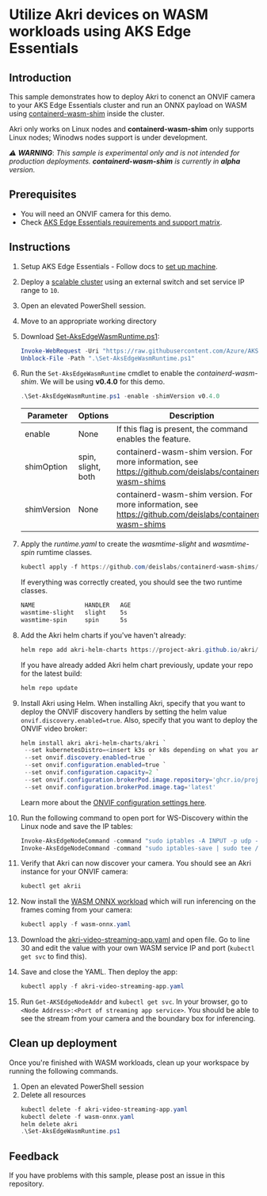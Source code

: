 # Utilize Akri devices on WASM workloads using AKS Edge Essentials

## Introduction

This sample demonstrates how to deploy Akri to conenct an ONVIF camera to your AKS Edge Essentials cluster and run an ONNX payload on WASM using [containerd-wasm-shim](https://github.com/deislabs/containerd-wasm-shims) inside the cluster.

Akri only works on Linux nodes and **containerd-wasm-shim** only supports Linux nodes; Winodws nodes support is under development.

 _:warning: **WARNING**_: _This sample is experimental only and is not intended for production deployments. **containerd-wasm-shim** is currently in **alpha** version._

## Prerequisites

- You will need an ONVIF camera for this demo.
- Check [AKS Edge Essentials requirements and support matrix](https://learn.microsoft.com/azure/aks/hybrid/aks-edge-system-requirements).



## Instructions

1. Setup AKS Edge Essentials - Follow docs to [set up machine](https://aka.ms/aks-edge/quickstart).
2. Deploy a [scalable cluster](https://learn.microsoft.com/azure/aks/hybrid/aks-edge-howto-multi-node-deployment) using an external switch and set service IP range to `10`.
3. Open an elevated PowerShell session.
4. Move to an appropriate working directory
5. Download [Set-AksEdgeWasmRuntime.ps1](./Set-AksEdgeWasmRuntime.ps1):
    ```powershell
    Invoke-WebRequest -Uri "https://raw.githubusercontent.com/Azure/AKS-Edge/preview/samples/wasm/Set-AksEdgeWasmRuntime.ps1" -OutFile ".\Set-AksEdgeWasmRuntimes.ps1"
    Unblock-File -Path ".\Set-AksEdgeWasmRuntime.ps1"
    ```
6. Run the `Set-AksEdgeWasmRuntime` cmdlet to enable the *containerd-wasm-shim*. We will be using **v0.4.0** for this demo.

    ```powershell
    .\Set-AksEdgeWasmRuntime.ps1 -enable -shimVersion v0.4.0
    ```

   | Parameter | Options | Description | 
   | --------- | ------- | ----------- |
   | enable | None | If this flag is present, the command enables the feature.|
   | shimOption | spin, slight, both | containerd-wasm-shim version. For more information, see https://github.com/deislabs/containerd-wasm-shims |
   | shimVersion | None | containerd-wasm-shim version. For more information, see https://github.com/deislabs/containerd-wasm-shims |
    

7. Apply the *runtime.yaml* to create the *wasmtime-slight* and *wasmtime-spin* rumtime classes.

    ```powershell
    kubectl apply -f https://github.com/deislabs/containerd-wasm-shims/releases/download/v0.4.0/runtime.yaml
    ```
    
    If everything was correctly created, you should see the two runtime classes.

    ```bash
    NAME              HANDLER   AGE
    wasmtime-slight   slight    5s
    wasmtime-spin     spin      5s
    ```
8. Add the Akri helm charts if you've haven't already:

    ```powershell
    helm repo add akri-helm-charts https://project-akri.github.io/akri/
    ```
    
    If you have already added Akri helm chart previously, update your repo for the latest build:
    
    ```powershell
    helm repo update
    ```

9. Install Akri using Helm. When installing Akri, specify that you want to deploy the ONVIF discovery handlers by setting the helm value `onvif.discovery.enabled=true`. Also, specify that you want to deploy the ONVIF video broker:  
    
   ```powershell
   helm install akri akri-helm-charts/akri `
    --set kubernetesDistro=<insert k3s or k8s depending on what you are using> `
    --set onvif.discovery.enabled=true `
    --set onvif.configuration.enabled=true `
    --set onvif.configuration.capacity=2 `
    --set onvif.configuration.brokerPod.image.repository='ghcr.io/project-akri/akri/onvif-video-broker' `
    --set onvif.configuration.brokerPod.image.tag='latest'
   ```
   
   Learn more about the [ONVIF configuration settings here](https://docs.akri.sh/discovery-handlers/onvif).

10. Run the following command to open port for WS-Discovery within the Linux node and save the IP tables:

    ```powershell
    Invoke-AksEdgeNodeCommand -command "sudo iptables -A INPUT -p udp --sport 3702 -j ACCEPT"
    Invoke-AksEdgeNodeCommand -command "sudo iptables-save | sudo tee /etc/systemd/scripts/ip4save > /dev/null"
    ```
    
11. Verify that Akri can now discover your camera. You should see an Akri instance for your ONVIF camera:

    ```powershell
    kubectl get akrii
    ``` 

12. Now install the [WASM ONNX workload](./wasm-onnx.yaml) which will run inferencing on the frames coming from your camera:

    ```powershell
    kubectl apply -f wasm-onnx.yaml
    ```

13. Download the [akri-video-streaming-app.yaml](./akri-video-streaming-app.yaml) and open file. Go to line 30 and edit the value with your own WASM service IP and port (`kubectl get svc` to find this).

14. Save and close the YAML. Then deploy the app:
    ```powershell
    kubectl apply -f akri-video-streaming-app.yaml
    ```

15. Run `Get-AKSEdgeNodeAddr` and `kubectl get svc`. In your browser, go to `<Node Address>:<Port of streaming app service>`. You should be able to see the stream from your camera and the boundary box for inferencing.

## Clean up deployment

Once you're finished with WASM workloads, clean up your workspace by running the following commands.

1. Open an elevated PowerShell session  
1. Delete all resources
    ```powershell
    kubectl delete -f akri-video-streaming-app.yaml
    kubectl delete -f wasm-onnx.yaml
    helm delete akri
    .\Set-AksEdgeWasmRuntime.ps1
    ```

## Feedback

If you have problems with this sample, please post an issue in this repository.